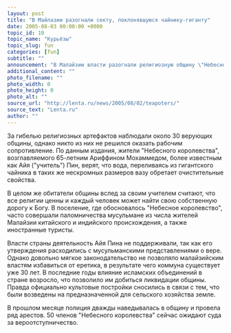 ```yaml
---
layout: post
title: "В Майлазии разогнали секту, поклонявшуюся чайнику-гиганту"
date: 2005-08-03 00:00:00 +0000
topic_id: 10
topic_name: "Курьёзы"
topic_slug: fun
categories: [fun]
subtitle: ""
announcement: "В Малайзии власти разогнали религиозную общину \"Небесное королевство\", члены которой поклонялись довольно необычным культовым предметам, в частности, огромным чайнику, вазе и зонтику. Около 40 работников на бульдозерах и грузовиках разрушили эти символы, а также находившиеся здесь же бетонную лодку, святилище и мастерскую, сообщает Daily Telegraph."
additional_content: ""
photo_filename: ""
photo_width: 0
photo_height: 0
photo_alt: ""
source_url: "http://lenta.ru/news/2005/08/02/teapoters/"
source_text: "Lenta.ru"
author: ""
---
```

За гибелью религиозных артефактов наблюдали около 30 верующих общины, однако никто из них не решился оказать рабочим сопротивление. По данным издания, жители "Небесного королевства", возглавляемого 65-летним Ариффином Мохаммедом, более известным как Айя ("учитель") Пин, верят, что вода, переливаясь из гигантского чайника в таких же нескромных размеров вазу обретает очистительные свойства.

В целом же обитатели общины вслед за своим учителем считают, что все религии ценны и каждый человек может найти свою собственную дорогу к Богу. В поселение, где обосновалось "Небесное королевство", часто совершали паломничества мусульмане из числа жителей Малайзии китайского и индийского происхождения, а также иностранные туристы.

Власти страны деятельность Айя Пина не поддерживали, так как его утверждения расходились с мусульманскими представлениями о вере. Однако довольно мягкое законодательство не позволяло малайзийским властям избавиться от еретика, в результате чего коммуна существует уже 30 лет. В последние годы влияние исламских объединений в стране возросло, что позволило им добиться ликвидации общины. Правда официально культовые постройки сносились в связи с тем, что были возведены на предназначенной для сельского хозяйства земле.

В прошлом месяце полиция дважды наведывалась в общину и провела ряд арестов. 50 членов "Небесного королевства" сейчас ожидают суда за вероотступничество.
